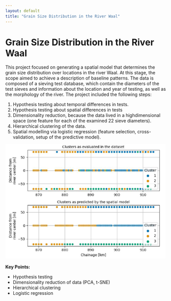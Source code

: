 ```yaml
---
layout: default
title: "Grain Size Distribution in the River Waal"
---
```


# Grain Size Distribution in the River Waal

This project focused on generating a spatial model that determines the grain size distribution over locations in the river Waal. At this stage, the scope aimed to achieve a description of baseline patterns. The data is composed of a sieving test database, which contain the diameters of the test sieves and information about the location and year of testing, as well as the morphology of the river. The project included the following steps:
1. Hypothesis testing about temporal differences in tests.
2. Hypothesis testing about spatial differences in tests
3. Dimensionality reduction, because the data lived in a highdimensional
space (one feature for each of the examined 22
sieve diameters).
4. Hierarchical clustering of the data.
5. Spatial modelling via logistic regression (feature selection,
cross-validation, setup of the predictive model).

<img src="../assets/river.png" alt="river" width="500"/>

**Key Points:**
- Hypothesis testing
- Dimensionality reduction of data (PCA, t-SNE)
- Hierarchical clustering
- Logistic regression